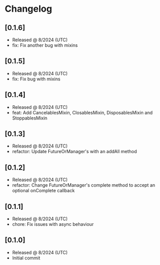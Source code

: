 # Changelog

## [0.1.6]

- Released @ 8/2024 (UTC)
- fix: Fix another bug with mixins

## [0.1.5]

- Released @ 8/2024 (UTC)
- fix: Fix bug with mixins

## [0.1.4]

- Released @ 8/2024 (UTC)
- feat: Add CancelablesMixin, ClosablesMixin, DisposablesMixin and StoppablesMixin

## [0.1.3]

- Released @ 8/2024 (UTC)
- refactor: Update FutureOrManager's with an addAll method

## [0.1.2]

- Released @ 8/2024 (UTC)
- refactor: Change FutureOrManager's complete method to accept an optional onComplete callback

## [0.1.1]

- Released @ 8/2024 (UTC)
- chore: Fix issues with async behaviour

## [0.1.0]

- Released @ 8/2024 (UTC)
- Initial commit
